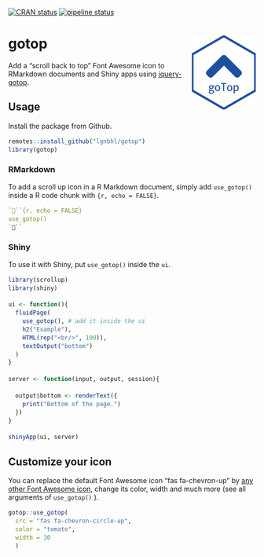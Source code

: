 
<!-- README.md is generated from README.Rmd. Please edit that file -->

[![CRAN
status](https://www.r-pkg.org/badges/version/gotop)](https://CRAN.R-project.org/package=gotop)
[![pipeline
status](https://gitlab.com/lgnbhl/gotop/badges/master/pipeline.svg)](https://gitlab.com/lgnbhl/gotop/pipelines)

# gotop <img src="man/figures/logo.png" align="right" />

Add a “scroll back to top” Font Awesome icon to RMarkdown documents and
Shiny apps using [jquery-gotop](https://scottdorman.blog/jquery-gotop/).

## Usage

Install the package from Github.

``` r
remotes::install_github("lgnbhl/gotop")
library(gotop)
```

### RMarkdown

To add a scroll up icon in a R Markdown document, simply add
`use_gotop()` inside a R code chunk with `{r, echo = FALSE}`.

``` r
```{r, echo = FALSE}
use_gotop()
```
```

### Shiny

To use it with Shiny, put `use_gotop()` inside the `ui`.

``` r
library(scrollup)
library(shiny)

ui <- function(){
  fluidPage(
    use_gotop(), # add it inside the ui
    h2("Example"), 
    HTML(rep("<br/>", 100)),
    textOutput("bottom")
  )
}

server <- function(input, output, session){

  output$bottom <- renderText({
    print("Bottom of the page.")
  })
}

shinyApp(ui, server)
```

## Customize your icon

You can replace the default Font Awesome icon “fas fa-chevron-up” by
[any other Font Awesome icon](https://fontawesome.com/icons?d=gallery),
change its color, width and much more (see all arguments of
`use_gotop()` ).

``` r
gotop::use_gotop(
  src = "fas fa-chevron-circle-up", 
  color = "tomato", 
  width = 30
  )
```
